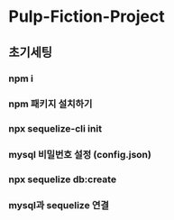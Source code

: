 # Pulp-Fiction-Project

## 초기세팅

### npm i
### npm 패키지 설치하기

### npx sequelize-cli init
### mysql 비밀번호 설정 (config.json)

### npx sequelize db:create
### mysql과 sequelize 연결
